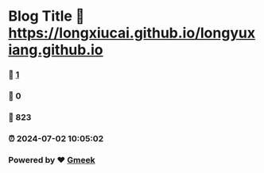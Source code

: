 # Blog Title :link: https://longxiucai.github.io/longyuxiang.github.io 
### :page_facing_up: [1](https://longxiucai.github.io/longyuxiang.github.io/tag.html) 
### :speech_balloon: 0 
### :hibiscus: 823 
### :alarm_clock: 2024-07-02 10:05:02 
### Powered by :heart: [Gmeek](https://github.com/Meekdai/Gmeek)

